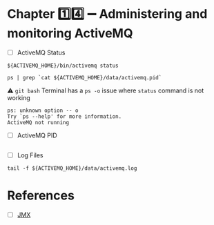 # Chapter :one::four: :heavy_minus_sign: Administering and monitoring ActiveMQ



- [ ] ActiveMQ Status

```
${ACTIVEMQ_HOME}/bin/activemq status
```

```
ps | grep `cat ${ACTIVEMQ_HOME}/data/activemq.pid` 
```

:warning: `git bash` Terminal has a `ps -o` issue where `status` command is not working

```
ps: unknown option -- o
Try `ps --help' for more information.
ActiveMQ not running
```


- [ ] ActiveMQ PID 

```
```

- [ ] Log Files

```
tail -f ${ACTIVEMQ_HOME}/data/activemq.log 
```


# References

- [ ] [JMX](https://activemq.apache.org/jmx)
